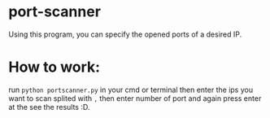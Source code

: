 # port-scanner
Using this program, you can specify the opened ports of a desired IP.
# How to work:
run `python portscanner.py` in your cmd or terminal 
then enter the ips you want to scan splited with `,` then enter number of port and again press enter at the see the results :D.
